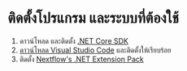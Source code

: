 
# ติดตั้งโปรแกรม และระบบที่ต้องใช้

1. ดาวน์โหลด และติดตั้ง [.NET Core SDK](https://dotnet.microsoft.com/download) 
2. [ดาวน์โหลด Visual Studio Code](https://code.visualstudio.com/) และติดตั้งให้เรียบร้อย
3. ติดตั้ง [Nextflow's .NET Extension Pack](https://marketplace.visualstudio.com/items?itemName=teerasej.nextflow-dot-net-extension-pack) 